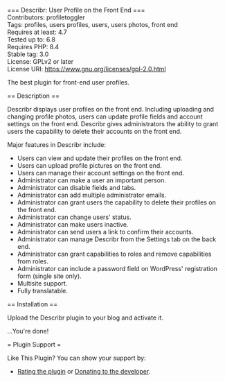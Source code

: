 === Describr: User Profile on the Front End ===  
Contributors: profiletoggler  
Tags: profiles, users profiles, users, users photos, front end  
Requires at least: 4.7  
Tested up to: 6.8  
Requires PHP: 8.4  
Stable tag: 3.0  
License: GPLv2 or later  
License URI: https://www.gnu.org/licenses/gpl-2.0.html  

The best plugin for front-end user profiles.

== Description ==

Describr displays user profiles on the front end. Including uploading and changing profile photos, users can update profile fields and account settings on the front end. Describr gives administrators the ability to grant users the capability to delete their accounts on the front end.

Major features in Describr include:

* Users can view and update their profiles on the front end.
* Users can upload profile pictures on the front end.
* Users can manage their account settings on the front end.
* Administrator can make a user an important person.
* Administrator can disable fields and tabs.
* Administrator can add multiple administrator emails.
* Administrator can grant users the capability to delete their profiles on the front end.
* Administrator can change users' status.
* Administrator can make users inactive.
* Administrator can send users a link to confirm their accounts.
* Administrator can manage Describr from the Settings tab on the back end.
* Administrator can grant capabilities to roles and remove capabilities from roles.
* Administrator can include a password field on WordPress' registration form (single site only).
* Multisite support.
* Fully translatable.

== Installation ==

Upload the Describr plugin to your blog and activate it.

...You're done!

= Plugin Support =

Like This Plugin? You can show your support by:

* [Rating the plugin](https://wordpress.org/support/plugin/describr/reviews/?filter=5#new-post) or [Donating to the developer](https://www.paypal.com/donate/?hosted_button_id=MEB7PGVTDJG7Q).
